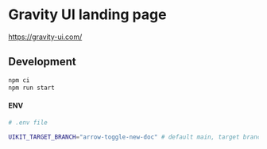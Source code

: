 # Gravity UI landing page

https://gravity-ui.com/

## Development

```bash
npm ci
npm run start
```

#### ENV

```bash
# .env file

UIKIT_TARGET_BRANCH="arrow-toggle-new-doc" # default main, target branch for pulling documentation

```
